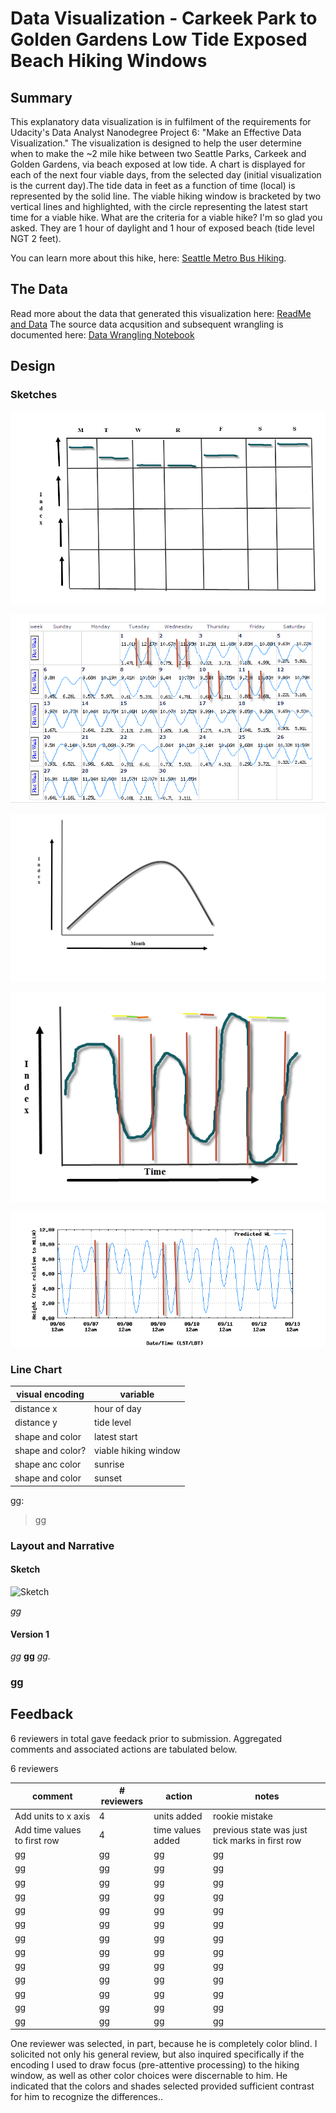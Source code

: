 # Data Visualization - Carkeek Park to Golden Gardens Low Tide Exposed Beach Hiking Windows

## Summary

This explanatory data visualization is in fulfilment of the requirements for Udacity's Data Analyst Nanodegree Project 6: "Make an Effective Data Visualization." The visualization is designed to help the user determine when to make the ~2 mile hike between two Seattle Parks, Carkeek and Golden Gardens, via beach exposed at low tide.  A chart is displayed for each of the next four viable days, from the selected day (initial visualization is the current day).The tide data in feet as a function of time (local) is represented by the solid line.  The viable hiking window is bracketed by two vertical lines and highlighted, with the circle representing the latest start time for a viable hike.  What are the criteria for a viable hike? I'm so glad you asked. They are 1 hour of daylight and 1 hour of exposed beach (tide level NGT 2 feet).

 You can learn more about this hike, here: [Seattle Metro Bus Hiking](https://sites.google.com/site/seattlemetrobushiking/main-page/in-city-hikes/carkeek-park-and-beach-walk-to-ballard).


 ## The Data

 Read more about the data that generated this visualization here: [ReadMe and Data](https://github.com/baumanab/seattle_tides/tree/master/data)
 The source data acqusition and subsequent wrangling is documented here: [Data Wrangling Notebook](https://github.com/baumanab/seattle_tides/blob/master/sandbox.ipynb)



## Design

### Sketches 
![Sketch 1](https://github.com/baumanab/seattle_tides/blob/master/httpd/img/cal_index.png)

![Sketch 2](https://github.com/baumanab/seattle_tides/blob/master/httpd/img/cal_tide.png)

![Sketch 3](https://github.com/baumanab/seattle_tides/blob/master/httpd/img/index.png)

![Sketch 4](https://github.com/baumanab/seattle_tides/blob/master/httpd/img/tide_time.png)

![Sketch 5](https://github.com/baumanab/seattle_tides/blob/master/httpd/img/tide_week.png)




### Line Chart


| visual encoding | variable |
-------------------|-----------------|
| distance x | hour of day |
| distance y | tide level |
| shape and color | latest start |
| shape and color? | viable hiking window |
| shape anc color | sunrise |
| shape and color | sunset |





gg:

> gg



### Layout and Narrative

#### Sketch
![Sketch]()

*gg*

#### Version 1


*gg* **gg** *gg.*


### gg

## Feedback

6 reviewers in total gave feedack prior to submission.  Aggregated comments and associated actions are tabulated below.

6 reviewers

| comment | # reviewers | action | notes
----------|---------|-------|----------|
| Add units to x axis | 4 | units added | rookie mistake |
| Add time values to first row | 4 | time values added | previous state was just tick marks in first row |
| gg | gg | gg | gg |
| gg | gg | gg | gg |
| gg | gg | gg | gg |
| gg | gg | gg | gg |
| gg | gg | gg | gg |
| gg | gg | gg | gg |
| gg | gg | gg | gg |
| gg | gg | gg | gg |
| gg | gg | gg | gg |
| gg | gg | gg | gg |
| gg | gg | gg | gg |
| gg | gg | gg | gg |
| gg | gg | gg | gg |


One reviewer was selected, in part, because he is completely color blind.  I solicited not only his general review, but also inquired specifically if the encoding I used to draw focus (pre-attentive processing) to the hiking window, as well as other color choices were discernable to him.  He indicated that the colors and shades selected provided sufficient contrast for him to recognize the differences..

